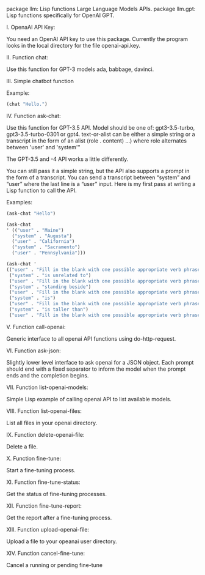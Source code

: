 package llm: Lisp functions Large Language Models APIs.
package llm.gpt: Lisp functions specifically for OpenAI GPT.

I. OpenaAI API Key:

You need an OpenAI API key to use this package.
Currently the program looks in the local directory for the file openai-api.key.

II. Function chat:

Use this function for GPT-3 models ada, babbage, davinci.

III. Simple chatbot function

Example:

```lisp
(chat "Hello.")
```
IV. Function ask-chat:

Use this function for GPT-3.5 API.
Model should be one of: gpt3-3.5-turbo, gpt3-3.5-turbo-0301 or gpt4.
text-or-alist can be either a simple string or a transcript in the form of an alist
(role . content) ...) where role alternates between 'user' and 'system'"

The GPT-3.5 and -4 API works a little differently.

You can still pass it a simple string, but the API also supports a prompt in the form of a transcript.  You can send a transcript between “system” and “user” where the last line is a “user” input.  Here is my first pass at writing a Lisp function to call the API.

Examples: 

```lisp
(ask-chat "Hello")
```

```lisp
(ask-chat
' (("user" . "Maine")
  ("system" . "Augusta")
  ("user" . "California")
  ("system" . "Sacramento")
  ("user" . "Pennsylvania")))
```

```lisp
(ask-chat '
(("user" . "Fill in the blank with one possible appropriate verb phrase or preposition: Gravity ________ Justice.")
 ("system" . "is unrelated to")
 ("user" . "Fill in the blank with one possible appropriate verb phrase or preposition: A tall woman ________ a short man.")
 ("system" . "standing beside")
 ("user" . "Fill in the blank with one possible appropriate verb phrase or preposition: Solar energy ________ clean energy.")
 ("system" . "is")
 ("user" . "Fill in the blank with one possible appropriate verb phrase or preposition: Empire State Building ________ Eiffel Tower.")
 ("system" . "is taller than")
 ("user" . "Fill in the blank with one possible appropriate verb phrase or preposition: An excited Jane ________ an apologetic Tom.")))
```


V. Function call-openai:

Generic interface to all openai API functions using do-http-request.

VI. Function ask-json:

Slightly lower level interface to ask openai for a JSON object.
Each prompt should end with a fixed separator to inform the model when the prompt ends and the completion begins.

VII. Function list-openai-models:

Simple Lisp example of calling openai API to list available models.

VIII. Function list-openai-files:

List all files in your openai directory.

IX. Function delete-openai-file:

Delete a file.

X. Function fine-tune:

Start a fine-tuning process.

XI. Function fine-tune-status:

Get the status of fine-tuning processes.

XII. Function fine-tune-report:

Get the report after a fine-tuning process.

XIII. Function  upload-openai-file:

Upload a file to your opeanai user directory.

XIV. Function cancel-fine-tune:

Cancel a running or pending fine-tune

